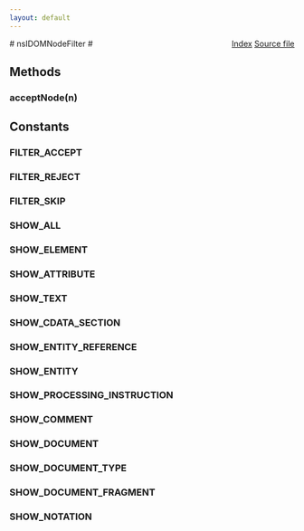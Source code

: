 ```yaml
---
layout: default
---
```

<div class='links' style='float:right'><a href="../index.html">Index</a>
<a href="http://dxr.mozilla.org/mozilla-central/source/dom/interfaces/traversal/nsIDOMNodeFilter.idl">Source file</a>
</div>
# nsIDOMNodeFilter #

## Methods ##

### acceptNode(n) ###

## Constants ##

### FILTER_ACCEPT ###

### FILTER_REJECT ###

### FILTER_SKIP ###

### SHOW_ALL ###

### SHOW_ELEMENT ###

### SHOW_ATTRIBUTE ###

### SHOW_TEXT ###

### SHOW_CDATA_SECTION ###

### SHOW_ENTITY_REFERENCE ###

### SHOW_ENTITY ###

### SHOW_PROCESSING_INSTRUCTION ###

### SHOW_COMMENT ###

### SHOW_DOCUMENT ###

### SHOW_DOCUMENT_TYPE ###

### SHOW_DOCUMENT_FRAGMENT ###

### SHOW_NOTATION ###

